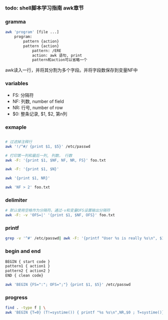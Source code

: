 ### todo: shell脚本学习指南 awk章节

### gramma

```sh
awk 'program' [file ...]
	program:
		pattern {action}
		pattern {action}
			pattern: /ERE 
			action: awk 语句, print
			pattern和action可以省略一个
```

awk读入一行，并将其分割为多个字段。并将字段数保存到变量NF中

### variables
- FS: 分隔符
- NF: 列数, number of field
- NR: 行号, number of row
- $0: 整条记录, $1, $2, 第n列

### exmaple
```sh

# 过滤掉注释行
awk '!/^#/ {print $1, $5}' /etc/passwd

# 打印第一列和最后一列, 列数， 行数
awk -F: '{print $1, $NF, NF, NR, FS}' foo.txt

awk -F: '{print $1, $N}'   

awk '{print $1, NR}'

awk 'NF > 2' foo.txt
```

### delimiter
```sh
# 默认使用空格作为分隔符。通过-v和变量OFS设置输出分隔符
awk -F: -v 'OFS=|' '{print $1, $NF, OFS}' foo.txt
```

### printf
```sh
grep -v '^#' /etc/passwd| awk -F: '{printf "User %s is really %s\n", $1, $5}'
```

### begin and end
```sh
BEGIN { start code }
pattern1 { action1 }
pattern2 { action2 }
END { clean code}

awk 'BEGIN {FS=":"; OFS=";"} {print $1, $5}' /etc/passwd

```


### progress
```sh
find . -type f | \
awk 'BEGIN {T=0} (T!=systime()) { printf "%s %s\n",NR,$0 ; T=systime()} END { print NR}'
```
